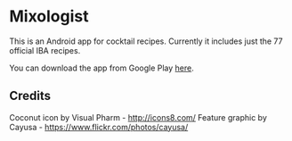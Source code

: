 # Mixologist

This is an Android app for cocktail recipes. Currently it includes just the 77 official IBA recipes.

You can download the app from Google Play [here](https://play.google.com/store/apps/details?id=com.lubarov.daniel.mixologist).


## Credits

Coconut icon by Visual Pharm - http://icons8.com/
Feature graphic by Cayusa - https://www.flickr.com/photos/cayusa/
